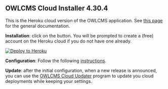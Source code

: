 ## OWLCMS Cloud Installer 4.30.4

This is the Heroku cloud version of the OWLCMS application.  See [this page](https://owlcms.github.io/owlcms4/#/index) for the general documentation.

**Installation**: click on the button.  You will be prompted to create a (free) account on the Heroku cloud if you do not have one already.

[![Deploy to Heroku](https://www.herokucdn.com/deploy/button.png)](https://heroku.com/deploy?template=https://github.com/owlcms/owlcms-heroku/tree/4.30.4)

**Configuration**: Follow the following [instructions](https://owlcms.github.io/owlcms4/#/Heroku).

**Update**: after the initial configuration,  when a new release is announced, you can use the [OWLCMS Cloud Updater](https://github.com/owlcms/owlcms4-heroku-updater/) program to update you cloud deployments while keeping your settings.